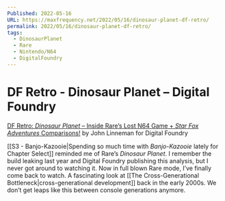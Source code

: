 ```yaml
---
Published: 2022-05-16
URL: https://maxfrequency.net/2022/05/16/dinosaur-planet-df-retro/
permalink: 2022/05/16/dinosaur-planet-df-retro/
tags:
  - DinosaurPlanet
  - Rare
  - Nintendo/N64
  - DigitalFoundry
---
```

# DF Retro - Dinosaur Planet – Digital Foundry

[DF Retro: *Dinosaur Planet* – Inside Rare’s Lost N64 Game + *Star Fox Adventures* Comparisons!](https://www.youtube.com/watch?v=IFalhK5DLVM&t=1s) by John Linneman for Digital Foundry

[[S3 - Banjo-Kazooie|Spending so much time with *Banjo-Kazooie* lately for Chapter Select]] reminded me of Rare’s *Dinosaur Planet*. I remember the build leaking last year and Digital Foundry publishing this analysis, but I never got around to watching it. Now in full blown Rare mode, I’ve finally come back to watch. A fascinating look at [[The Cross-Generational Bottleneck|cross-generational development]] back in the early 2000s. We don’t get leaps like this between console generations anymore.
